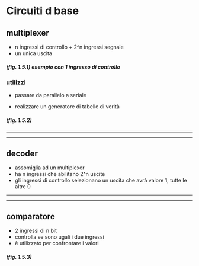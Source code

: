 # Circuiti d base

## multiplexer

* n ingressi di controllo + 2^n ingressi segnale
* un unica uscita

##### (fig. 1.5.1) esempio con 1 ingresso di controllo

### utilizzi

* passare da parallelo a seriale

* realizzare un generatore di tabelle di verità
##### (fig. 1.5.2)

---
---
## decoder

* assomiglia ad un multiplexer
* ha n ingressi che abilitano 2^n uscite
* gli ingressi di controllo selezionano un uscita che avrà valore 1, tutte le altre 0

---
---
## comparatore

* 2 ingressi di n bit
* controlla se sono ugali i due ingressi
* è utilizzato per confrontare i valori

##### (fig. 1.5.3)